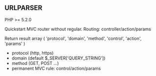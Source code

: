 ## URLPARSER

PHP >= 5.2.0

Quickstart MVC router without regular. Routing: controller/action/params

Return result array (
  'protocol',
  'domain',
  'method',
  'control',
  'action',
  'params'
)

* protocol (http, https)
* domain (default $_SERVER['QUERY_STRING'])
* method (GET, POST ...)
* permanent MVC rule: control/action/params

